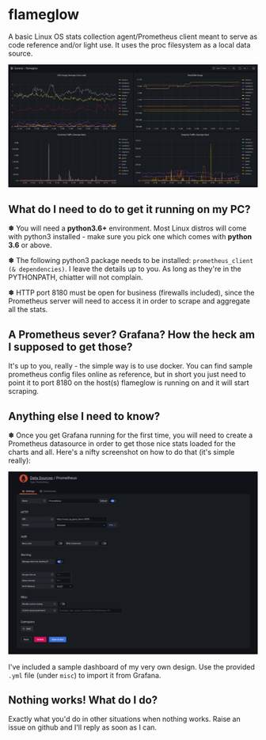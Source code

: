 # flameglow
A basic Linux OS stats collection agent/Prometheus client meant to serve as code reference and/or light use. It uses the proc filesystem as a local data source.

![flameglow_grafana](flameglow_grafana.png)

## What do I need to do to get it running on my PC?

**❄** You will need a **python3.6+** environment. Most Linux distros will come with python3 installed - make sure you pick one which comes with **python 3.6** or above.

**❄** The following python3 package needs to be installed: `prometheus_client (& dependencies)`. I leave the details up to you. As long as they're in the PYTHONPATH, chiatter will not complain.

**❄** HTTP port 8180 must be open for business (firewalls included), since the Prometheus server will need to access it in order to scrape and aggregate all the stats.

## A Prometheus sever? Grafana? How the heck am I supposed to get those?

It's up to you, really - the simple way is to use docker. You can find sample prometheus config files online as reference, but in short you just need to point it to port 8180 on the host(s) flameglow is running on and it will start scraping.

## Anything else I need to know?

**❄** Once you get Grafana running for the first time, you will need to create a Prometheus datasource in order to get those nice stats loaded for the charts and all. Here's a nifty screenshot on how to do that (it's simple really):

![grafana_datasource](grafana_datasource.png)

I've included a sample dashboard of my very own design. Use the provided `.yml` file (under `misc`) to import it from Grafana.

## Nothing works! What do I do?

Exactly what you'd do in other situations when nothing works. Raise an issue on github and I'll reply as soon as I can.

